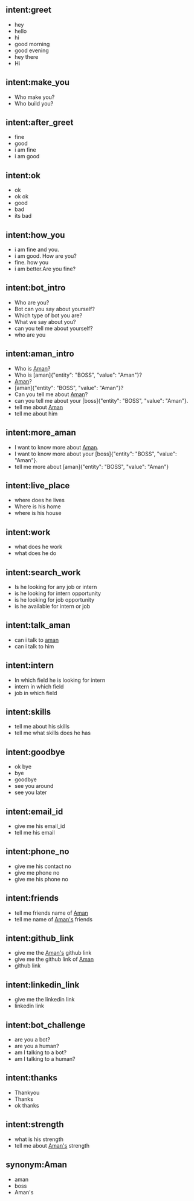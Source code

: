 ## intent:greet
- hey
- hello
- hi
- good morning
- good evening
- hey there
- Hi

## intent:make_you
- Who make you?
- Who build you?

## intent:after_greet
- fine
- good
- i am fine
- i am good

## intent:ok
- ok
- ok ok
- good
- bad
- its bad

## intent:how_you
- i am fine and you.
- i am good. How are you?
- fine. how you
- i am better.Are you fine?

## intent:bot_intro
- Who are you?
- Bot can you say about yourself?
- Which type of bot you are?
- What we say about you?
- can you tell me about yourself?
- who are you

## intent:aman_intro
- Who is [Aman](BOSS)?
- Who is [aman]{"entity": "BOSS", "value": "Aman"}?
- [Aman](BOSS)?
- [aman]{"entity": "BOSS", "value": "Aman"}?
- Can you tell me about [Aman](BOSS)?
- can you tell me about your [boss]{"entity": "BOSS", "value": "Aman"}.
- tell me about [Aman](BOSS)
- tell me about him

## intent:more_aman
- I want to know more about [Aman](BOSS).
- I want to know more about your [boss]{"entity": "BOSS", "value": "Aman"}.
- tell me more about [aman]{"entity": "BOSS", "value": "Aman"}

## intent:live_place
- where does he lives
- Where is his home
- where is his house

## intent:work
- what does he work
- what does he do

## intent:search_work
- Is he looking for any job or intern
- is he looking for intern opportunity
- is he looking for job opportunity
- is he available for intern or job

## intent:talk_aman
- can i talk to [aman](BOSS)
- can i talk to him

## intent:intern
- In which field he is looking for intern
- intern in which field
- job in which field

## intent:skills
- tell me about his skills
- tell me what skills does he has

## intent:goodbye
- ok bye
- bye
- goodbye
- see you around
- see you later

## intent:email_id
- give me his email_id
- tell me his email

## intent:phone_no
- give me his contact no
- give me phone no
- give me his phone no

## intent:friends
- tell me friends name of [Aman](BOSS)
- tell me name of [Aman's](BOSS) friends

## intent:github_link
- give me the [Aman's](BOSS) github link
- give me the github link of [Aman](BOSS)
- github link

## intent:linkedin_link
- give me the linkedin link
- linkedin link

## intent:bot_challenge
- are you a bot?
- are you a human?
- am I talking to a bot?
- am I talking to a human?

## intent:thanks
- Thankyou
- Thanks
- ok thanks

## intent:strength
- what is his strength
- tell me about [Aman's](BOSS) strength

## synonym:Aman
- aman
- boss
- Aman's

